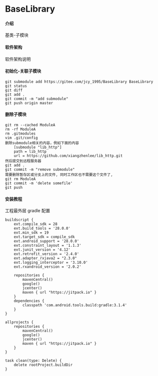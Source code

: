 # BaseLibrary

#### 介绍
基类-子模块

#### 软件架构
软件架构说明

#### 初始化-关联子模块

    git submodule add https://gitee.com/jcy_1995/BaseLibrary BaseLibrary
    git status
    git diff
    git add .
    git commit -m "add submodule"
    git push origin master

#### 删除子模块
    git rm --cached ModuleA
    rm -rf ModuleA
    rm .gitmodules
    vim .git/config
    删除submodule相关的内容，例如下面的内容
        [submodule "lib_http"]
        path = lib_http
        url = https://github.com/xiangzhenlee/lib_http.git
    然后提交到远程服务器
    git add .
    git commit -m "remove submodule"
    需要删除暂存区或分支上的文件, 同时工作区也不需要这个文件了,
    git rm ModuleA
    git commit -m 'delete somefile'
    git push

#### 安装教程
工程最外层 gradle 配置

    buildscript {
        ext.compile_sdk = 28
        ext.build_tools = '28.0.0'
        ext.min_sdk = 19
        ext.target_sdk = compile_sdk
        ext.android_support = '28.0.0'
        ext.constraint_layout = '1.1.3'
        ext.junit_version = '4.12'
        ext.retrofit_version = '2.4.0'
        ext.adapter_rxjava2 = "2.3.0"
        ext.logging_interceptor = '3.10.0'
        ext.rxandroid_version = '2.0.2'
        
        repositories {
            mavenCentral()
            google()
            jcenter()
            maven { url "https://jitpack.io" }
        }
        dependencies {
            classpath 'com.android.tools.build:gradle:3.1.4'
        }
    }
    
    allprojects {
        repositories {
            mavenCentral()
            google()
            jcenter()
            maven { url "https://jitpack.io" }
        }
    }
    
    task clean(type: Delete) {
        delete rootProject.buildDir
    }
